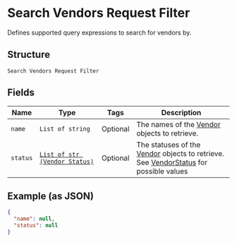 
# Search Vendors Request Filter

Defines supported query expressions to search for vendors by.

## Structure

`Search Vendors Request Filter`

## Fields

| Name | Type | Tags | Description |
|  --- | --- | --- | --- |
| `name` | `List of string` | Optional | The names of the [Vendor](../../doc/models/vendor.md) objects to retrieve. |
| `status` | [`List of str (Vendor Status)`](../../doc/models/vendor-status.md) | Optional | The statuses of the [Vendor](../../doc/models/vendor.md) objects to retrieve.<br>See [VendorStatus](#type-vendorstatus) for possible values |

## Example (as JSON)

```json
{
  "name": null,
  "status": null
}
```

